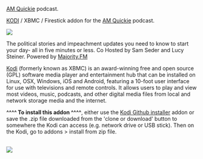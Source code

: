 <a href="https://fans.fm/amquickie">AM Quickie</a> podcast.<br>

<a href="kodi.tv">KODI<a> / XBMC / Firestick addon for the <a href="https://fans.fm/amquickie">AM Quickie</a> podcast.<br>

<img src="https://s3.amazonaws.com/fansfm_production/01afd0b5-9121-41eb-b2df-775f43743043/1.jpg"><br>

The political stories and impeachment updates you need to know to start your day- all in five minutes or less. Co Hosted by Sam Seder and Lucy Steiner. Powered by <a href="https://majorityreportradio.com/">Majority.FM</a>

<a href="www.kodi.tv">Kodi</a> (formerly known as XBMC) is an award-winning free and open source (GPL) software media player and entertainment hub that can be installed on Linux, OSX, Windows, iOS and Android, featuring a 10-foot user interface for use with televisions and remote controls. It allows users to play and view most videos, music, podcasts, and other digital media files from local and network storage media and the internet.<br>

<b>^^^^ To install this addon ^^^^</b>, either use the <a href="https://www.tvaddons.co/github-browser-kodi/">Kodi Github installer</a> addon or save the .zip file downloaded from the 'clone or download' button to somewhere the Kodi can access (e.g. network drive or USB stick). Then on the Kodi, go to addons > install from zip file.<br>

<br><a href="http://www.kodi.tv"><img src="https://kodi.tv/sites/default/files/page/field_image/about--devices.jpg">
